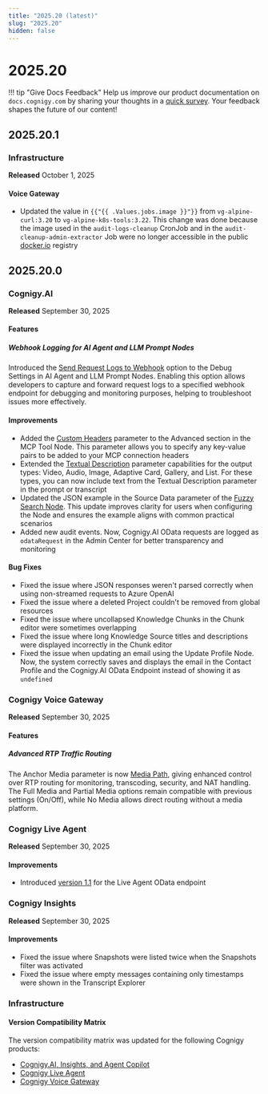 ```yaml
---
title: "2025.20 (latest)"
slug: "2025.20"
hidden: false
---
```


# 2025.20

!!! tip "Give Docs Feedback"
    Help us improve our product documentation on `docs.cognigy.com` by sharing your thoughts in a [quick survey](https://forms.office.com/e/xnqneVasp2). Your feedback shapes the future of our content!

## 2025.20.1

### Infrastructure

**Released** October 1, 2025

#### Voice Gateway

- Updated the value in `{{"{{ .Values.jobs.image }}"}}` from `vg-alpine-curl:3.20` to `vg-alpine-k8s-tools:3.22`. This change was done because the image used in the `audit-logs-cleanup` CronJob and in the `audit-cleanup-admin-extractor` Job were no longer accessible in the public [docker.io](https://www.docker.com/) registry

## 2025.20.0

### Cognigy.AI

**Released** September 30, 2025

#### Features

##### Webhook Logging for AI Agent and LLM Prompt Nodes

Introduced the [Send Request Logs to Webhook](../ai/build/node-reference/ai/ai-agent.md) option to the Debug Settings in AI Agent and LLM Prompt Nodes. Enabling this option allows developers to capture and forward request logs to a specified webhook endpoint for debugging and monitoring purposes, helping to troubleshoot issues more effectively.

#### Improvements

- Added the [Custom Headers](../ai/build/node-reference/ai/ai-agent.md) parameter to the Advanced section in the MCP Tool Node. This parameter allows you to specify any key-value pairs to be added to your MCP connection headers
- Extended the [Textual Description](../ai/build/node-reference/basic/say.md) parameter capabilities for the output types: Video, Audio, Image, Adaptive Card, Gallery, and List. For these types, you can now include text from the Textual Description parameter in the prompt or transcript
- Updated the JSON example in the Source Data parameter of the [Fuzzy Search Node](../ai/build/node-reference/ai/fuzzy-search.md). This update improves clarity for users when configuring the Node and ensures the example aligns with common practical scenarios
- Added new audit events. Now, Cognigy.AI OData requests are logged as `odataRequest` in the Admin Center for better transparency and monitoring

#### Bug Fixes

- Fixed the issue where JSON responses weren't parsed correctly when using non-streamed requests to Azure OpenAI
- Fixed the issue where a deleted Project couldn't be removed from global resources
- Fixed the issue where uncollapsed Knowledge Chunks in the Chunk editor were sometimes overlapping
- Fixed the issue where long Knowledge Source titles and descriptions were displayed incorrectly in the Chunk editor
- Fixed the issue when updating an email using the Update Profile Node. Now, the system correctly saves and displays the email in the Contact Profile and the Cognigy.AI OData Endpoint instead of showing it as `undefined`

### Cognigy Voice Gateway

**Released** September 30, 2025

#### Features

##### Advanced RTP Traffic Routing

The Anchor Media parameter is now [Media Path](../ai/build/node-reference/voice/voice-gateway/transfer.md), giving enhanced control over RTP routing for monitoring, transcoding, security, and NAT handling. The Full Media and Partial Media options remain compatible with previous settings (On/Off), while No Media allows direct routing without a media platform. 

### Cognigy Live Agent

**Released** September 30, 2025

#### Improvements

- Introduced [version 1.1](../live-agent/tools/odata-endpoint.md) for the Live Agent OData endpoint

### Cognigy Insights

**Released** September 30, 2025

#### Improvements

- Fixed the issue where Snapshots were listed twice when the Snapshots filter was activated
- Fixed the issue where empty messages containing only timestamps were shown in the Transcript Explorer

### Infrastructure

#### Version Compatibility Matrix

The version compatibility matrix was updated for the following Cognigy products:

- [Cognigy.AI, Insights, and Agent Copilot](../ai/installation/version-compatibility-matrix.md)
- [Cognigy Live Agent](../live-agent/installation/deployment/version-compatibility-matrix.md)
- [Cognigy Voice Gateway](../voice-gateway/installation/version-compatibility-matrix.md)